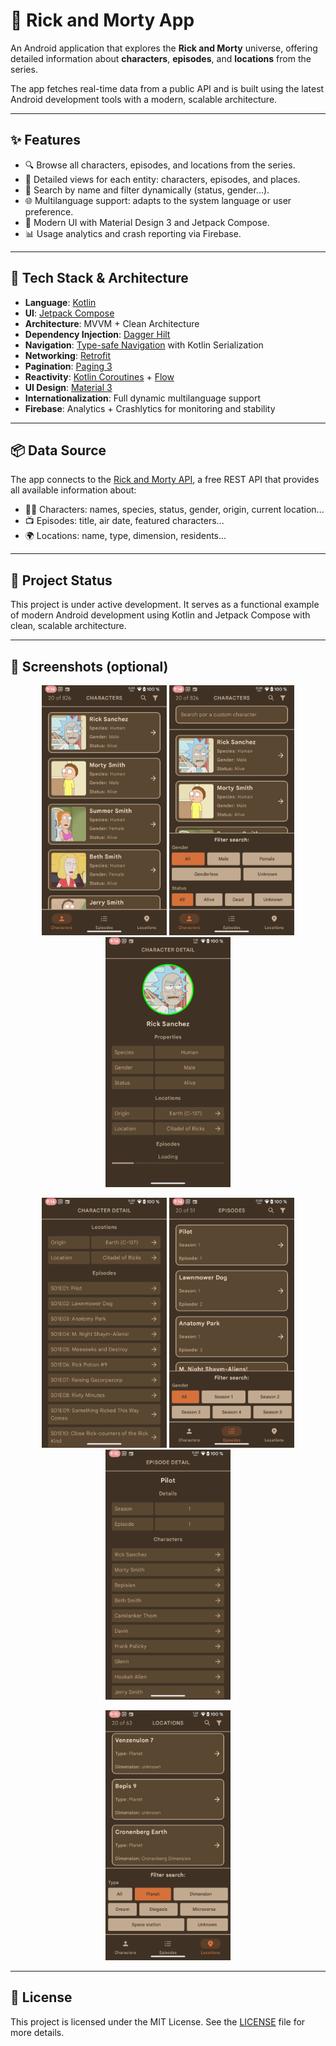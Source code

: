 
# 📱 Rick and Morty App

An Android application that explores the **Rick and Morty** universe, offering detailed information about **characters**, **episodes**, and **locations** from the series.

The app fetches real-time data from a public API and is built using the latest Android development tools with a modern, scalable architecture.

---

## ✨ Features

- 🔍 Browse all characters, episodes, and locations from the series.
- 🧠 Detailed views for each entity: characters, episodes, and places.
- 🔎 Search by name and filter dynamically (status, gender...).
- 🌐 Multilanguage support: adapts to the system language or user preference.
- 📱 Modern UI with Material Design 3 and Jetpack Compose.
- 📊 Usage analytics and crash reporting via Firebase.

---

## 🧩 Tech Stack & Architecture

- **Language**: [Kotlin](https://kotlinlang.org/)
- **UI**: [Jetpack Compose](https://developer.android.com/jetpack/compose)
- **Architecture**: MVVM + Clean Architecture
- **Dependency Injection**: [Dagger Hilt](https://dagger.dev/hilt/)
- **Navigation**: [Type-safe Navigation](https://developer.android.google.cn/guide/navigation/design/type-safety) with Kotlin Serialization
- **Networking**: [Retrofit](https://square.github.io/retrofit/)
- **Pagination**: [Paging 3](https://developer.android.com/topic/libraries/architecture/paging/v3-overview)
- **Reactivity**: [Kotlin Coroutines](https://kotlinlang.org/docs/coroutines-overview.html) + [Flow](https://developer.android.com/kotlin/flow)
- **UI Design**: [Material 3](https://m3.material.io/)
- **Internationalization**: Full dynamic multilanguage support
- **Firebase**: Analytics + Crashlytics for monitoring and stability

---

## 📦 Data Source

The app connects to the [Rick and Morty API](https://rickandmortyapi.com/), a free REST API that provides all available information about:

- 👨‍🔬 Characters: names, species, status, gender, origin, current location...
- 📺 Episodes: title, air date, featured characters...
- 🌍 Locations: name, type, dimension, residents...

---

## 🧪 Project Status

This project is under active development. It serves as a functional example of modern Android development using Kotlin and Jetpack Compose with clean, scalable architecture.

---

## 🚀 Screenshots (optional)

<p align="center">
  <img src="screenshots/image_1.png" width="200" />
  <img src="screenshots/image_2.png" width="200" />
  <img src="screenshots/image_3.png" width="200" />
</p>
<p align="center">
  <img src="screenshots/image_4.png" width="200" />
  <img src="screenshots/image_5.png" width="200" />
  <img src="screenshots/image_6.png" width="200" />
</p>
<p align="center">
  <img src="screenshots/image_7.png" width="200" />
</p>

---

## 📄 License

This project is licensed under the MIT License. See the [LICENSE](./LICENSE) file for more details.
